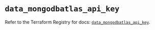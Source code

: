 # `data_mongodbatlas_api_key`

Refer to the Terraform Registry for docs: [`data_mongodbatlas_api_key`](https://registry.terraform.io/providers/mongodb/mongodbatlas/1.26.1/docs/data-sources/api_key).
